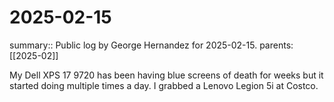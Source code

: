 #  2025-02-15

summary:: Public log by George Hernandez for 2025-02-15.
parents: [[2025-02]]

My Dell XPS 17 9720 has been having blue screens of death for weeks but it started doing multiple times a day. I grabbed a Lenovo Legion 5i at Costco.
